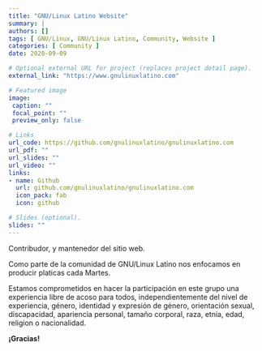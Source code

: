 ```yaml
---
title: "GNU/Linux Latino Website"
summary: |
authors: []
tags: [ GNU/Linux, GNU/Linux Latino, Community, Website ]
categories: [ Community ]
date: 2020-09-09

# Optional external URL for project (replaces project detail page).
external_link: "https://www.gnulinuxlatino.com"

# Featured image
image:
 caption: ""
 focal_point: ""
 preview_only: false

# Links
url_code: https://github.com/gnulinuxlatino/gnulinuxlatino.com
url_pdf: ""
url_slides: ""
url_video: ""
links:
- name: Github
  url: github.com/gnulinuxlatino/gnulinuxlatino.com
  icon_pack: fab
  icon: github

# Slides (optional).
slides: ""
---
```


Contribudor, y mantenedor del sitio web.

Como parte de la comunidad de GNU/Linux Latino nos enfocamos en producir platicas cada Martes.

Estamos comprometidos en hacer la participación en este grupo una experiencia libre de acoso para todos, independientemente del nivel de experiencia, género, identidad y expresión de género, orientación sexual, discapacidad, apariencia personal, tamaño corporal, raza, etnia, edad, religion o nacionalidad.

**¡Gracias!**
